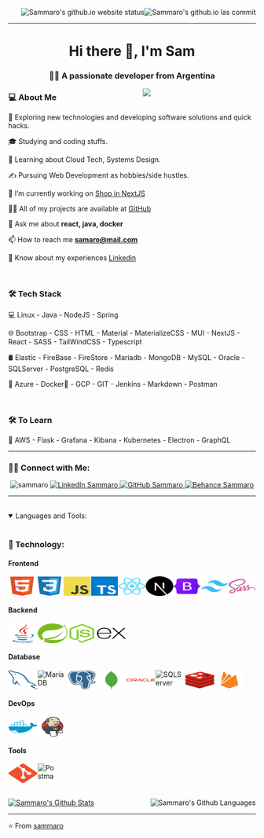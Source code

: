 <p>
  <img align="right" alt="Sammaro's github.io las commit"           src="https://img.shields.io/github/last-commit/sammaro/sammaro.github.io" />
  <img align="right" alt="Sammaro's github.io website status"       src="https://img.shields.io/website?url=https%3A%2F%2Fgithub.com%2Fsammaro%2Fsammaro.github.io" />
</p>
<br />
<hr />

<h1 align="center">Hi there 👋, I'm Sam</h1>
<h3 align="center">👨‍🎓 A passionate developer from Argentina</h3>

<img align='right' src="https://media.giphy.com/media/M9gbBd9nbDrOTu1Mqx/giphy.gif" width="230">

<h3>💻 About Me </h3>

🤔 Exploring new technologies and developing software solutions and quick hacks.

🎓 Studying and coding stuffs.

🌱 Learning about Cloud Tech, Systems Design.

✍️ Pursuing Web Development as hobbies/side hustles.

🔭 I’m currently working on [Shop in NextJS](https://github.com/sammaro/next12-demo)

👨‍💻 All of my projects are available at [GitHub](https://github.com/sammaro/)

💬 Ask me about **react, java, docker**

📫 How to reach me **samaro@mail.com**

📄 Know about my experiences [Linkedin](https://www.linkedin.com/in/marcelo-samuel/)

<br />

<h3>🛠 Tech Stack</h3>

💻 Linux - Java - NodeJS - Spring

🌐 Bootstrap - CSS - HTML - Material - MaterializeCSS - MUI - NextJS - React - SASS - TailWindCSS - Typescript

🛢 Elastic - FireBase - FireStore - Mariadb - MongoDB - MySQL - Oracle - SQLServer - PostgreSQL - Redis

🔧 Azure - Docker🐳 - GCP - GIT - Jenkins - Markdown - Postman

<br />

<h3>🛠 To Learn</h3>

🔧 AWS - Flask - Grafana - Kibana - Kubernetes - Electron - GraphQL


<hr>


<h3 align="left">🤝🏻 Connect with Me:</h3>

<p align="center">
  <img
    src="https://visitor-badge.laobi.icu/badge?page_id=sammaro"
    alt="sammaro"
  />
  <a href="https://www.linkedin.com/in/marcelo-samuel/">
    <img
      src="https://img.shields.io/badge/Sammaro-blue?style=flat-square&logo=Linkedin&logoColor=white"
      alt="LinkedIn Sammaro"
    />
  </a>
  <a href="https://github.com/sammaro">
    <img
      src="https://img.shields.io/github/followers/sammaro.svg?label=GitHub&style=social"
      alt="GitHub Sammaro"
    />
  </a>
  <a href="https://www.behance.net/marcelosamuel">
    <img
      src="https://img.shields.io/badge/Sammaro-blue?style=flat-square&logo=behance&logoColor=white"
      alt="Behance Sammaro"
    />
  </a>
</p>


<hr>
<br />

<details open>
  <summary>Languages and Tools:</summary>
  <br />

  ### 🔭 Technology:

  #### Frontend

  <div style="display: flex">
    <img align="center" height="40" width="60" src="https://raw.githubusercontent.com/devicons/devicon/master/icons/html5/html5-original.svg" alt="HTML" />
    <img align="center" height="40" width="60" src="https://raw.githubusercontent.com/devicons/devicon/master/icons/css3/css3-original.svg" alt="CSS" />
    <img align="center" height="40" width="60" src="https://raw.githubusercontent.com/devicons/devicon/master/icons/javascript/javascript-original.svg" alt="Js" />
    <img align="center" height="40" width="60" src="https://raw.githubusercontent.com/devicons/devicon/master/icons/typescript/typescript-original.svg" alt="Ts" />
    <img align="center" height="40" width="60" src="https://raw.githubusercontent.com/devicons/devicon/master/icons/react/react-original.svg" alt="React" />
    <img align="center" height="40" width="60" src="https://raw.githubusercontent.com/devicons/devicon/master/icons/nextjs/nextjs-original.svg" alt="NextJS" />
    <img align="center" height="40" width="60" src="https://raw.githubusercontent.com/devicons/devicon/master/icons/bootstrap/bootstrap-original.svg" alt="Bootstrap" />
    <img align="center" height="40" width="60" src="https://raw.githubusercontent.com/devicons/devicon/master/icons/tailwindcss/tailwindcss-plain.svg" alt="TailwindCSS" />
    <img align="center" height="40" width="60" src="https://raw.githubusercontent.com/devicons/devicon/master/icons/sass/sass-original.svg" alt="SASS" />
  </div>

  #### Backend

  <div style="display: flex">
    <img align="center" height="40" width="60" src="https://raw.githubusercontent.com/devicons/devicon/master/icons/java/java-original.svg" alt="Java" />
    <img align="center" height="40" width="60" src="https://raw.githubusercontent.com/devicons/devicon/master/icons/spring/spring-original.svg" alt="Spring" />
    <img align="center" height="40" width="60" src="https://raw.githubusercontent.com/devicons/devicon/master/icons/nodejs/nodejs-original.svg" alt="NodeJs" />
    <img align="center" height="40" width="60" src="https://raw.githubusercontent.com/devicons/devicon/master/icons/express/express-original.svg" alt="Express" />
  </div>

  #### Database

  <div style="display: flex">
    <img align="center" height="40" width="60" src="https://raw.githubusercontent.com/devicons/devicon/master/icons/mysql/mysql-plain.svg" alt="MySQL" />
    <img align="center" height="40" width="60" src="https://www.vectorlogo.zone/logos/mariadb/mariadb-icon.svg" alt="MariaDB" />
    <img align="center" height="40" width="60" src="https://raw.githubusercontent.com/devicons/devicon/master/icons/postgresql/postgresql-plain.svg" alt="PostgreSQL" />
    <img align="center" height="40" width="60" src="https://raw.githubusercontent.com/devicons/devicon/master/icons/mongodb/mongodb-plain.svg" alt="MongoDB" />
    <img align="center" height="40" width="60" src="https://raw.githubusercontent.com/devicons/devicon/master/icons/oracle/oracle-original.svg" alt="Oracle" />
    <img align="center" height="40" width="60" src="https://www.svgrepo.com/show/303229/microsoft-sql-server-logo.svg" alt="SQLServer" />
    <img align="center" height="40" width="60" src="https://raw.githubusercontent.com/devicons/devicon/master/icons/redis/redis-original.svg" alt="Redis" />
    <img align="center" height="40" width="60" src="https://raw.githubusercontent.com/devicons/devicon/master/icons/firebase/firebase-plain.svg" alt="FireBase" />

  </div>

  #### DevOps

  <div style="display: flex">
    <img align="center" height="40" width="60" src="https://raw.githubusercontent.com/devicons/devicon/master/icons/docker/docker-plain.svg" alt="Docker" />
    <img align="center" height="40" width="60" src="https://raw.githubusercontent.com/devicons/devicon/master/icons/jenkins/jenkins-original.svg" alt="Jenkins" />
  </div>

  #### Tools

  <div style="display: flex">
    <img align="center" height="40" width="60" src="https://raw.githubusercontent.com/devicons/devicon/master/icons/git/git-original.svg" alt="Git" />
    <img align="center" height="40" width="40" src="https://www.vectorlogo.zone/logos/getpostman/getpostman-icon.svg" alt="Postman" />
  </div>

</details>
<br />

<p align="left">
  <a href="https://github.com/sammaro">
    <img
      align="right"
      alt="Sammaro's Github Languages"
      src="https://github-readme-stats.vercel.app/api/top-langs/?username=sammaro&layout=compact&langs_count=8&locale=en&theme=github"
    />
    <img
       alt="Sammaro's Github Stats"
       src="https://github-readme-stats.vercel.app/api?username=sammaro&show_icons=true&cache_seconds=86400&include_all_commits=true&count_private=true&line_height=20&locale=en&rank_icon=github&theme=github"
    />
  </a>
</p>
  
<hr>

⭐️ From [sammaro](https://github.com/sammaro)
